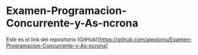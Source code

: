 # Examen-Programacion-Concurrente-y-As-ncrona
Este es el link del repositorio (GitHub)[https://github.com/alexlomu/Examen-Programacion-Concurrente-y-As-ncrona]
